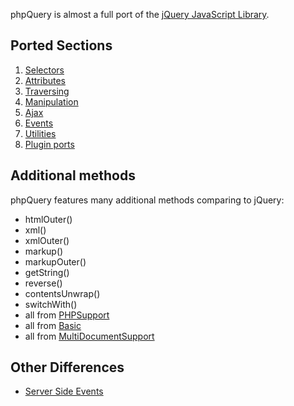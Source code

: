 phpQuery is almost a full port of the [jQuery JavaScript Library](http://jquery.com/).

## Ported Sections
  1. [Selectors](Selectors.md)
  1. [Attributes](Attributes.md)
  1. [Traversing](Traversing.md)
  1. [Manipulation](Manipulation.md)
  1. [Ajax](Ajax.md)
  1. [Events](Events.md)
  1. [Utilities](Utilities.md)
  1. [Plugin ports](PluginsClientSidePorts.md)

## Additional methods
phpQuery features many additional methods comparing to jQuery:
  * htmlOuter()
  * xml()
  * xmlOuter()
  * markup()
  * markupOuter()
  * getString()
  * reverse()
  * contentsUnwrap()
  * switchWith()
  * all from [PHPSupport](PHPSupport.md)
  * all from [Basic](Basic.md)
  * all from [MultiDocumentSupport](MultiDocumentSupport.md)

## Other Differences
  * [Server Side Events](http://code.google.com/p/phpquery/wiki/Events?ts=1225458859&updated=Events#Server_Side_Events)
